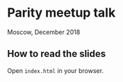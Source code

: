 # Parity meetup talk

Moscow, December 2018

## How to read the slides

Open `index.html` in your browser.
